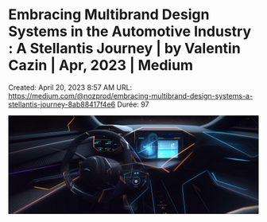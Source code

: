 # Embracing Multibrand Design Systems in the Automotive Industry : A Stellantis Journey | by Valentin Cazin | Apr, 2023 | Medium

Created: April 20, 2023 8:57 AM
URL: https://medium.com/@nozprod/embracing-multibrand-design-systems-a-stellantis-journey-8ab88417f4e6
Durée: 97

![1*8shdlLNI7UUee8LgwN5x3Q.png](Embracing%20Multibrand%20Design%20Systems%20in%20the%20Automot%203e72b374f3024474905ecc57db098c50/18shdlLNI7UUee8LgwN5x3Q.png)